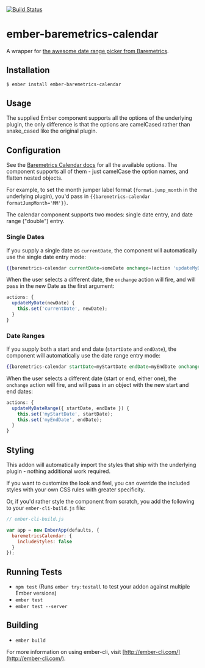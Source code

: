 [![Build Status](https://travis-ci.org/davewasmer/ember-baremetrics-calendar.svg?branch=master)](https://travis-ci.org/davewasmer/ember-baremetrics-calendar)

# ember-baremetrics-calendar

A wrapper for [the awesome date range picker from Baremetrics](https://github.com/Baremetrics/calendar).

## Installation

```sh
$ ember install ember-baremetrics-calendar
```

## Usage

The supplied Ember component supports all the options of the underlying plugin,
the only difference is that the options are camelCased rather than snake_cased
like the original plugin.

## Configuration

See the [Baremetrics Calendar docs](https://github.com/Baremetrics/calendar#base-calendar-params)
for all the available options. The component supports all of them - just
camelCase the option names, and flatten nested objects.

For example, to set the month jumper label format (`format.jump_month` in the
underlying plugin), you'd pass in `{{baremetrics-calendar formatJumpMonth='MM'}}`.

The calendar component supports two modes: single date entry, and date range
("double") entry.

### Single Dates

If you supply a single date as `currentDate`, the component will automatically
use the single date entry mode:

```hbs
{{baremetrics-calendar currentDate=someDate onchange=(action 'updateMyDate')}}
```

When the user selects a different date, the `onchange` action will fire, and
will pass in the new Date as the first argument:

```js
actions: {
  updateMyDate(newDate) {
    this.set('currentDate', newDate);
  }
}
```

### Date Ranges

If you supply both a start and end date (`startDate` and `endDate`), the
component will automatically use the date range entry mode:

```hbs
{{baremetrics-calendar startDate=myStartDate endDate=myEndDate onchange=(action 'updateMyDateRange')}}
```

When the user selects a different date (start or end, either one), the
`onchange` action will fire, and will pass in an object with the new start and
end dates:

```js
actions: {
  updateMyDateRange({ startDate, endDate }) {
    this.set('myStartDate', startDate);
    this.set('myEndDate', endDate);
  }
}
```

## Styling

This addon will automatically import the styles that ship with the underlying
plugin - nothing additional work required.

If you want to customize the look and feel, you can override the included styles
with your own CSS rules with greater specificity.

Or, if you'd rather style the component from scratch, you add the following to
your `ember-cli-build.js` file:

```js
// ember-cli-build.js

var app = new EmberApp(defaults, {
  baremetricsCalendar: {
    includeStyles: false
  }
});
```

## Running Tests

* `npm test` (Runs `ember try:testall` to test your addon against multiple Ember versions)
* `ember test`
* `ember test --server`

## Building

* `ember build`

For more information on using ember-cli, visit [http://ember-cli.com/](http://ember-cli.com/).
